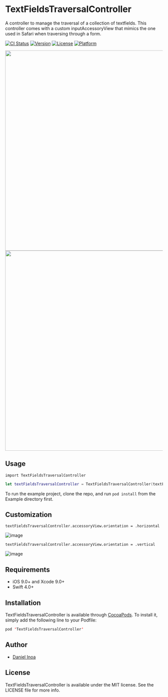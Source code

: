 TextFieldsTraversalController
===========

A controller to manage the traversal of a collection of textfields. 
This controller comes with a custom inputAccessoryView that mimics the one used in Safari when traversing through a form.


[![CI Status](http://img.shields.io/travis/danielinoa/TextFieldsTraversalController.svg?style=flat)](https://travis-ci.org/danielinoa/TextFieldsTraversalController)
[![Version](https://img.shields.io/cocoapods/v/TextFieldsTraversalController.svg?style=flat)](http://cocoapods.org/pods/TextFieldsTraversalController)
[![License](https://img.shields.io/cocoapods/l/TextFieldsTraversalController.svg?style=flat)](http://cocoapods.org/pods/TextFieldsTraversalController)
[![Platform](https://img.shields.io/cocoapods/p/TextFieldsTraversalController.svg?style=flat)](http://cocoapods.org/pods/TextFieldsTraversalController)

<img src="https://github.com/danielinoa/TextFieldsTraversalController/blob/master/Screenshots/SS1.png" height="640"></a>
<img src="https://github.com/danielinoa/TextFieldsTraversalController/blob/master/Screenshots/SS2.png" height="640"></a>

## Usage

`import TextFieldsTraversalController`

```swift
let textFieldsTraversalController = TextFieldsTraversalController(textFields: textFields)
```

To run the example project, clone the repo, and run `pod install` from the Example directory first.

## Customization

```
textFieldsTraversalController.accessoryView.orientation = .horizontal
```

![image](https://github.com/danielinoa/TextFieldsTraversalController/blob/master/Screenshots/horizontal.png)

```
textFieldsTraversalController.accessoryView.orientation = .vertical
```

![image](https://github.com/danielinoa/TextFieldsTraversalController/blob/master/Screenshots/vertical.png)


## Requirements

* iOS 9.0+ and Xcode 9.0+
* Swift 4.0+

## Installation

TextFieldsTraversalController is available through [CocoaPods](http://cocoapods.org). To install
it, simply add the following line to your Podfile:

```swift
pod 'TextFieldsTraversalController'
```

## Author

* [Daniel Inoa](https://www.danielinoa.com)

## License

TextFieldsTraversalController is available under the MIT license. See the LICENSE file for more info.
